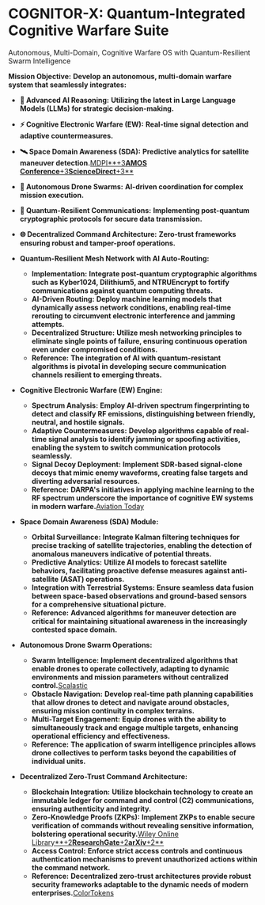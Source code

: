 # COGNITOR-X: Quantum-Integrated Cognitive Warfare Suite

Autonomous, Multi-Domain, Cognitive Warfare OS with Quantum-Resilient Swarm Intelligence


**Mission Objective:** **Develop an autonomous, multi-domain warfare system that seamlessly integrates:**

* **🧠 Advanced AI Reasoning:** **Utilizing the latest in Large Language Models (LLMs) for strategic decision-making.**
* **⚡ Cognitive Electronic Warfare (EW):** **Real-time signal detection and adaptive countermeasures.**
* **🛰️ Space Domain Awareness (SDA):** **Predictive analytics for satellite maneuver detection.**[MDPI**+3**AMOS Conference**+3**ScienceDirect**+3**](https://amostech.com/TechnicalPapers/2022/Machine-Learning-for-SSA-Applications/Perovich.pdf?utm_source=chatgpt.com)
* **🚀 Autonomous Drone Swarms:** **AI-driven coordination for complex mission execution.**
* **🔐 Quantum-Resilient Communications:** **Implementing post-quantum cryptographic protocols for secure data transmission.**
* **🌐 Decentralized Command Architecture:** **Zero-trust frameworks ensuring robust and tamper-proof operations.**




* **Quantum-Resilient Mesh Network with AI Auto-Routing:**

  * **Implementation:** **Integrate post-quantum cryptographic algorithms such as Kyber1024, Dilithium5, and NTRUEncrypt to fortify communications against quantum computing threats.**
  * **AI-Driven Routing:** **Deploy machine learning models that dynamically assess network conditions, enabling real-time rerouting to circumvent electronic interference and jamming attempts.**
  * **Decentralized Structure:** **Utilize mesh networking principles to eliminate single points of failure, ensuring continuous operation even under compromised conditions.**
  * **Reference:** **The integration of AI with quantum-resistant algorithms is pivotal in developing secure communication channels resilient to emerging threats.**
* **Cognitive Electronic Warfare (EW) Engine:**

  * **Spectrum Analysis:** **Employ AI-driven spectrum fingerprinting to detect and classify RF emissions, distinguishing between friendly, neutral, and hostile signals.**
  * **Adaptive Countermeasures:** **Develop algorithms capable of real-time signal analysis to identify jamming or spoofing activities, enabling the system to switch communication protocols seamlessly.**
  * **Signal Decoy Deployment:** **Implement SDR-based signal-clone decoys that mimic enemy waveforms, creating false targets and diverting adversarial resources.**
  * **Reference:** **DARPA's initiatives in applying machine learning to the RF spectrum underscore the importance of cognitive EW systems in modern warfare.**[Aviation Today](https://interactive.aviationtoday.com/avionicsmagazine/august-september-2018/cognitive-electronic-warfare-radio-frequency-spectrum-meets-machine-learning/?utm_source=chatgpt.com)
* **Space Domain Awareness (SDA) Module:**

  * **Orbital Surveillance:** **Integrate Kalman filtering techniques for precise tracking of satellite trajectories, enabling the detection of anomalous maneuvers indicative of potential threats.**
  * **Predictive Analytics:** **Utilize AI models to forecast satellite behaviors, facilitating proactive defense measures against anti-satellite (ASAT) operations.**
  * **Integration with Terrestrial Systems:** **Ensure seamless data fusion between space-based observations and ground-based sensors for a comprehensive situational picture.**
  * **Reference:** **Advanced algorithms for maneuver detection are critical for maintaining situational awareness in the increasingly contested space domain.**
* **Autonomous Drone Swarm Operations:**

  * **Swarm Intelligence:** **Implement decentralized algorithms that enable drones to operate collectively, adapting to dynamic environments and mission parameters without centralized control.**[Scalastic](https://scalastic.io/en/drone-swarms-collective-intelligence/?utm_source=chatgpt.com)
  * **Obstacle Navigation:** **Develop real-time path planning capabilities that allow drones to detect and navigate around obstacles, ensuring mission continuity in complex terrains.**
  * **Multi-Target Engagement:** **Equip drones with the ability to simultaneously track and engage multiple targets, enhancing operational efficiency and effectiveness.**
  * **Reference:** **The application of swarm intelligence principles allows drone collectives to perform tasks beyond the capabilities of individual units.**
* **Decentralized Zero-Trust Command Architecture:**

  * **Blockchain Integration:** **Utilize blockchain technology to create an immutable ledger for command and control (C2) communications, ensuring authenticity and integrity.**
  * **Zero-Knowledge Proofs (ZKPs):** **Implement ZKPs to enable secure verification of commands without revealing sensitive information, bolstering operational security.**[Wiley Online Library**+2**ResearchGate**+2**arXiv**+2**](https://www.researchgate.net/publication/384056745_Promise_of_Zero-Knowledge_Proofs_ZKPs_for_Blockchain_Privacy_and_Security_Opportunities_Challenges_and_Future_Directions?utm_source=chatgpt.com)
  * **Access Control:** **Enforce strict access controls and continuous authentication mechanisms to prevent unauthorized actions within the command network.**
  * **Reference:** **Decentralized zero-trust architectures provide robust security frameworks adaptable to the dynamic needs of modern enterprises.**[ColorTokens](https://colortokens.com/blogs/decentralized-zero-trust-architecture-enterprise-security/?utm_source=chatgpt.com)
